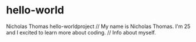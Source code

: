 # hello-world
Nicholas Thomas hello-worldproject
// My name is Nicholas Thomas. I'm 25 and I excited to learn more about coding. // Info about myself.
